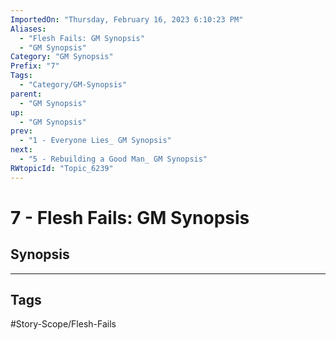 ```yaml
---
ImportedOn: "Thursday, February 16, 2023 6:10:23 PM"
Aliases:
  - "Flesh Fails: GM Synopsis"
  - "GM Synopsis"
Category: "GM Synopsis"
Prefix: "7"
Tags:
  - "Category/GM-Synopsis"
parent:
  - "GM Synopsis"
up:
  - "GM Synopsis"
prev:
  - "1 - Everyone Lies_ GM Synopsis"
next:
  - "5 - Rebuilding a Good Man_ GM Synopsis"
RWtopicId: "Topic_6239"
---
```

# 7 - Flesh Fails: GM Synopsis
## Synopsis

---
## Tags
#Story-Scope/Flesh-Fails

